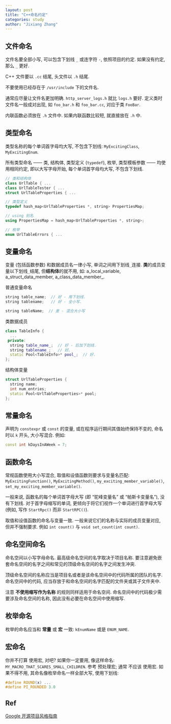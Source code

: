 ```yaml
---
layout: post
title: "C++命名约定"
categories: study
author: "Jixiang Zhang"
---
```


## 文件命名

文件名要全部小写, 可以包含下划线 `_` 或连字符 `-`, 依照项目的约定. 如果没有约定, 那么 `_` 更好.

C++ 文件要以 `.cc` 结尾, 头文件以 `.h` 结尾.

不要使用已经存在于 `/usr/include` 下的文件名.

通常应尽量让文件名更加明确. `http_server_logs.h` 就比 `logs.h` 要好. 定义类时文件名一般成对出现, 如 `foo_bar.h` 和 `foo_bar.cc`, 对应于类 `FooBar`.

内联函数必须放在 `.h` 文件中. 如果内联函数比较短, 就直接放在 `.h` 中.

## 类型命名

类型名称的每个单词首字母均大写, 不包含下划线: `MyExcitingClass`, `MyExcitingEnum`.

所有类型命名 —— 类, 结构体, 类型定义 (`typedef`), 枚举, 类型模板参数 —— 均使用相同约定, 即以大写字母开始, 每个单词首字母均大写, 不包含下划线.

```c++
// 类和结构体
class UrlTable { ...
class UrlTableTester { ...
struct UrlTableProperties { ...

// 类型定义
typedef hash_map<UrlTableProperties *, string> PropertiesMap;

// using 别名
using PropertiesMap = hash_map<UrlTableProperties *, string>;

// 枚举
enum UrlTableErrors { ...
```

## 变量命名

变量 (包括函数参数) 和数据成员名一律小写, 单词之间用下划线`_`连接. **类**的成员变量以下划线`_`结尾, 但**结构体**的就不用, 如: a_local_variable, a_struct_data_member, a_class_data_member_.

普通变量命名

```c++
string table_name;  // 好 - 用下划线.
string tablename;   // 好 - 全小写.

string tableName;  // 差 - 混合大小写
```

类数据成员

```c++
class TableInfo {
  ...
 private:
  string table_name_;  // 好 - 后加下划线.
  string tablename_;   // 好.
  static Pool<TableInfo>* pool_;  // 好.
};
```

结构体变量

```c++
struct UrlTableProperties {
  string name;
  int num_entries;
  static Pool<UrlTableProperties>* pool;
};
```

## 常量命名

声明为 `constexpr` 或 `const` 的变量, 或在程序运行期间其值始终保持不变的, 命名时以 `k` 开头, 大小写混合. 例如:

```c++
const int kDaysInAWeek = 7;
```

## 函数命名

常规函数使用大小写混合, 取值和设值函数则要求与变量名匹配: `MyExcitingFunction()`, `MyExcitingMethod()`, `my_exciting_member_variable()`, `set_my_exciting_member_variable()`.

一般来说, 函数名的每个单词首字母大写 (即 “驼峰变量名” 或 “帕斯卡变量名”), 没有下划线. 对于首字母缩写的单词, 更倾向于将它们视作一个单词进行首字母大写 (例如, 写作 `StartRpc()` 而非 `StartRPC()`).

取值和设值函数的命名与变量一致. 一般来说它们的名称与实际的成员变量对应, 但并不强制要求. 例如 `int count()` 与 `void set_count(int count)`.

## 命名空间命名

命名空间以小写字母命名. 最高级命名空间的名字取决于项目名称. 要注意避免嵌套命名空间的名字之间和常见的顶级命名空间的名字之间发生冲突.

顶级命名空间的名称应当是项目名或者是该命名空间中的代码所属的团队的名字. 命名空间中的代码, 应当存放于和命名空间的名字匹配的文件夹或其子文件夹中.

注意 **不使用缩写作为名称** 的规则同样适用于命名空间. 命名空间中的代码极少需要涉及命名空间的名称, 因此没有必要在命名空间中使用缩写.

## 枚举命名

枚举的命名应当和 **常量** 或 **宏** 一致: `kEnumName` 或是 `ENUM_NAME`.

## 宏命名

你并不打算 使用宏, 对吧? 如果你一定要用, 像这样命名: `MY_MACRO_THAT_SCARES_SMALL_CHILDREN`. 参考 预处理宏; 通常 不应该 使用宏. 如果不得不用, 其命名像枚举命名一样全部大写, 使用下划线:

```c++
#define ROUND(x) ...
#define PI_ROUNDED 3.0
```

## Ref

[Google 开源项目风格指南](https://zh-google-styleguide.readthedocs.io/en/latest/google-cpp-styleguide/naming/)
